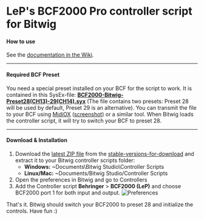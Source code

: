 # LeP's BCF2000 Pro controller script for Bitwig

#### How to use

See the [documentation in the Wiki][wikiLink].

---
#### Required BCF Preset
You need a special preset installed on your BCF for the script to work.
It is contained in this SysEx-file: [**BCF2000-Bitwig-Preset28(CH13)-29(CH14).syx**][sysexfile] (The file contains two presets: Preset 28  will be used by default, Preset 29 is an alternative). You can transmit the file to your BCF using [MidiOX][midiOxLink] ([screenshot][midiOxScreenshot]) or a similar tool. When Bitwig loads the controller script, it will try to switch your BCF to preset 28.

---
#### Download & Installation

1.  Download the [latest ZIP file][latestZip] from the [stable-versions-for-download][stableFolder] and extract it to your Bitwig controller scripts folder:
    * **Windows:** ~Documents\Bitwig Studio\Controller Scripts
    * **Linux/Mac:** ~Documents/Bitwig Studio/Controller Scripts
2.  Open the preferences in Bitwig and go to Controllers
3.  Add the Controller script **Behringer** > **BCF2000 (LeP)** and choose BCF2000 port 1 for both input and output. ![Preferences][prefs]

That's it. Bitwig should switch your BCF2000 to preset 28 and initialize the controls. Have fun :)

[latestZip]: https://github.com/justlep/bitwig/blob/master/stable-version-for-download/LeP's%20Controller%20Scripts%20v1.0.0.zip?raw=true
[wikiLink]: https://github.com/justlep/bitwig/wiki/LeP's-BCF2000
[sysexfile]: https://raw.githubusercontent.com/justlep/bitwig/master/doc/Behringer%20BCF2000/BCF2000-Bitwig-Preset28(CH13)-29(CH14).syx
[prefs]: https://raw.githubusercontent.com/justlep/bitwig/master/doc/Behringer%20BCF2000/img/preferences.png
[stableFolder]: https://github.com/justlep/bitwig/tree/master/stable-version-for-download/
[midiOxScreenshot]: https://raw.githubusercontent.com/justlep/bitwig/master/doc/Behringer%20BCF2000/img/MidiOX-send-SysEx.png
[midiOxLink]: http://www.midiox.com/
